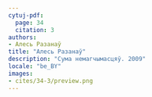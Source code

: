 ```yaml
---
cytuj-pdf:
  page: 34
  citation: 3
authors:
- Алесь Разанаў
title: "Алесь Разанаў"
description: "Сума немагчымасцяў. 2009"
locale: "be_BY"
images:
- cites/34-3/preview.png
---
```

